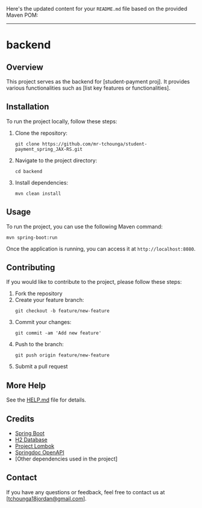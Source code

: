 Here's the updated content for your `README.md` file based on the provided Maven POM:

---

# backend

## Overview

This project serves as the backend for [student-payment proj]. It provides various functionalities such as [list key features or functionalities].

## Installation

To run the project locally, follow these steps:

1. Clone the repository:
   ```
   git clone https://github.com/mr-tchounga/student-payment_spring_JAX-RS.git
   ```
2. Navigate to the project directory:
   ```
   cd backend
   ```
3. Install dependencies:
   ```
   mvn clean install
   ```

## Usage

To run the project, you can use the following Maven command:
   ```
   mvn spring-boot:run
   ```

Once the application is running, you can access it at `http://localhost:8080`.

## Contributing

If you would like to contribute to the project, please follow these steps:

1. Fork the repository
2. Create your feature branch:
   ```
   git checkout -b feature/new-feature
   ```
3. Commit your changes:
   ```
   git commit -am 'Add new feature'
   ```
4. Push to the branch:
   ```
   git push origin feature/new-feature
   ```
5. Submit a pull request

## More Help

See the [HELP.md](HELP.md) file for details.

## Credits

- [Spring Boot](https://spring.io/projects/spring-boot)
- [H2 Database](https://www.h2database.com/)
- [Project Lombok](https://projectlombok.org/)
- [Springdoc OpenAPI](https://springdoc.org/)
- [Other dependencies used in the project]

## Contact

If you have any questions or feedback, feel free to contact us at [tchounga18jordan@gmail.com].

